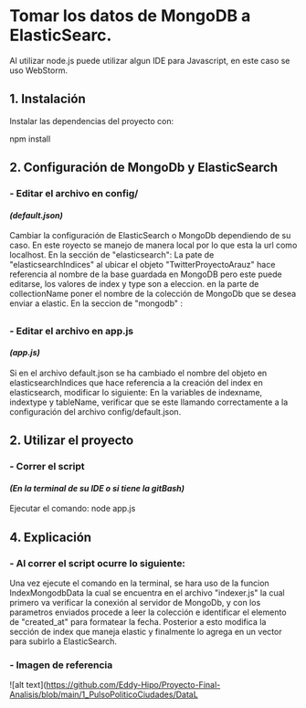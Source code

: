 # Tomar los datos de MongoDB a ElasticSearc.
Al utilizar node.js puede utilizar algun IDE para Javascript, en este caso se uso WebStorm.

## 1. Instalación
Instalar las dependencias del proyecto con: 

npm install 

## 2. Configuración de MongoDb y ElasticSearch
### - Editar el archivo en config/
#### _(default.json)_
Cambiar la configuración de ElasticSearch o MongoDb dependiendo de su caso. En este royecto se manejo de manera local por lo que esta la url como localhost.
En la sección de "elasticsearch": 
La pate de "elasticsearchIndices" al ubicar el objeto "TwitterProyectoArauz" hace referencia al nombre de la base guardada en MongoDB pero este puede editarse, los valores de index y type son a eleccion. en la parte de collectionName poner el nombre de la colección de MongoDb que se desea enviar a elastic.
En la seccion de "mongodb" : 


## 
### - Editar el archivo en app.js
#### _(app.js)_
Si en el archivo default.json se ha cambiado el nombre del objeto en elasticsearchIndices que hace referencia a la creación del index en elasticsearch, modificar lo siguiente: 
En la variables de indexname, indextype y tableName, verificar que se este llamando correctamente a la configuración del archivo config/default.json. 

## 2. Utilizar el proyecto
### - Correr el script
#### _(En la terminal de su IDE o si tiene la gitBash)_
Ejecutar el comando:
node app.js

## 4. Explicación
### - Al correr el script ocurre lo siguiente:
Una vez ejecute el comando en la terminal, se hara uso de la funcion IndexMongodbData la cual se encuentra en el archivo "indexer.js" la cual primero va verificar la conexión al servidor  de MongoDb, y con los parametros enviados procede a leer la colección e identificar el elemento de "created_at"  para formatear la fecha. Posterior a esto modifica la sección de index que maneja elastic y finalmente lo agrega en un vector para subirlo a ElasticSearch.  
### - Imagen de referencia
![alt text](https://github.com/Eddy-Hipo/Proyecto-Final-Analisis/blob/main/1_PulsoPoliticoCiudades/DataL





